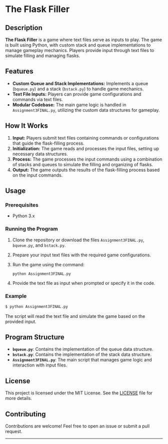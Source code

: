 # The Flask Filler

## Description

**The Flask Filler** is a game where text files serve as inputs to play. The game is built using Python, with custom stack and queue implementations to manage gameplay mechanics. Players provide input through text files to simulate filling and managing flasks.

## Features

- **Custom Queue and Stack Implementations:** Implements a queue (`bqueue.py`) and a stack (`bstack.py`) to handle game mechanics.
- **Text File Inputs:** Players can provide game configurations and commands via text files.
- **Modular Codebase:** The main game logic is handled in `Assignment3FINAL.py`, utilizing the custom data structures for gameplay.

## How It Works

1. **Input:** Players submit text files containing commands or configurations that guide the flask-filling process.
2. **Initialization:** The game reads and processes the input files, setting up necessary data structures.
3. **Process:** The game processes the input commands using a combination of stacks and queues to simulate the filling and organizing of flasks.
4. **Output:** The game outputs the results of the flask-filling process based on the input commands.

## Usage

### Prerequisites

- Python 3.x

### Running the Program

1. Clone the repository or download the files `Assignment3FINAL.py`, `bqueue.py`, and `bstack.py`.
2. Prepare your input text files with the required game configurations.
3. Run the game using the command:

    ```bash
    python Assignment3FINAL.py
    ```

4. Provide the text file as input when prompted or specify it in the code.

### Example

```bash
$ python Assignment3FINAL.py
```
The script will read the text file and simulate the game based on the provided input.

## Program Structure

- **`bqueue.py`**: Contains the implementation of the queue data structure.
- **`bstack.py`**: Contains the implementation of the stack data structure.
- **`Assignment3FINAL.py`**: The main script that manages game logic and interaction with input files.

## License

This project is licensed under the MIT License. See the [LICENSE](LICENSE) file for more details.

## Contributing

Contributions are welcome! Feel free to open an issue or submit a pull request.

---

